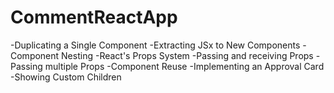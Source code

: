 # CommentReactApp

-Duplicating a Single Component
-Extracting JSx to New Components
-Component Nesting
-React's Props System
-Passing and receiving Props
-Passing multiple Props
-Component Reuse
-Implementing an Approval Card
-Showing Custom Children
